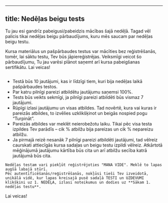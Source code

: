 
---
title: Nedēļas beigu tests 
---

<!--
```attention-recommendation {label: "Tērzētava"}
[SARUNU VIETNE](https://1-ned-sarunas.netlify.app/)
```
-->

Tu jau esi gandrīz pabeigusi/pabeidzis mācības šajā nedēļā. Tagad vēl palicis tikai nedēļas beigu pārbaudījums, kuru mēs saucam par nedēļas beigu testu.

Kursa materiālus un pašpārbaudes testus var mācīties bez reģistrēšanās, tomēr, lai sāktu testu, Tev būs jāpiereģistrējas. Veiksmīgi veicot šo pārbaudījumu, Tu jau varēsi plānot saņemt arī kursa pabeigšanas sertifikātu. Lai veicas!

```attention-note {label: "Informācija par testu"}
```
- Testā būs 10 jautājumi, kas ir līdzīgi tiem, kuri bija nedēļas laikā pašpārbaudes testos.  
- Par katru pilnīgi pareizi atbildētu jautājumu saņemsi 100%.  
- Tests būs veikts sekmīgi, ja pilnīgi pareizi atbildēti būs vismaz 7 jautājumi.    
- Rūpīgi izlasi jautājumu un visas atbildes. Tad novērtē, kura vai kuras ir pareizās atbildes, to izvēlies uzklikšķinot un beigās nospied pogu “Turpināt”.  
- Pareizās atbildes var meklēt neierobežotu laiku. Tikai pēc visa testa izpildes Tev parādīs – cik % atbilžu bija pareizas un cik % nepareizu atbilžu.  
- Ja pirmajā reizē nesanāk 7 pilnīgi pareizi atbildēti jautājumi, tad vēlreiz caurskati attiecīgās kursa sadaļas un beigu testu izpildi vēlreiz. Atkārtotā mēģinājumā jautājumu kārtība būs cita un arī atbilžu secība katrā jautājumā būs cita.  


```attention-recommendation {label: ""}
Nedēļas testam vari piekļūt reģistrējoties "MANA VIDE". Meklē to lapas augšā labajā stūrī.
Pēc autentificēšanās/reģistrēšanās, nokļūsi tieši Tev izveidotā, unikālā vidē, kur lapas kreisajā pusē sadaļā TESTI un UZDEVUMI klikšķini uz 1. NEDĒĻA, izlasi noteikumus un dodies uz **Sākam 1. nedēļas testu**.
```
Lai veicas! 
